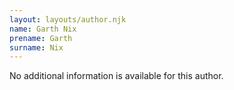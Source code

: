 ```yaml
---
layout: layouts/author.njk
name: Garth Nix
prename: Garth
surname: Nix
---
```

No additional information is available for this author.
